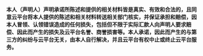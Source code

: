 
**本人（声明人）声明承诺所陈述和提供的相关材料皆是真实、有效和合法的，且同意云平台将本人提供的陈述和相关材料转送相关部门核实，并保证承担和赔偿，因本人冒领、认领错误造成的任何损失，包括但不限于实际汇款人向声明人要求赔偿、因此而产生的损失及云平台名誉、商誉损害等。本人承诺，因此而产生的与第三方的纠纷与云平台无关，由本人自行解决，并且云平台有权中止或终止云平台服务。**